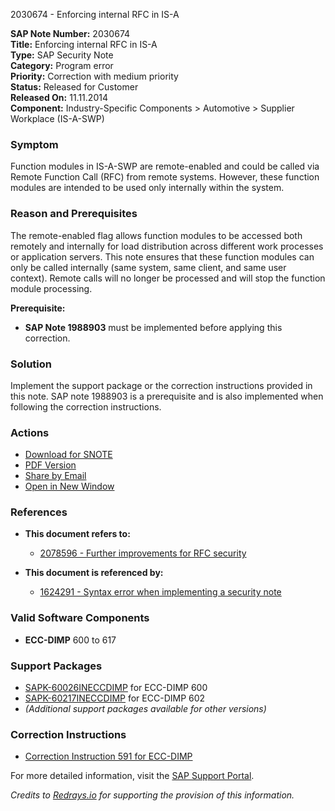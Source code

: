 2030674 - Enforcing internal RFC in IS-A

**SAP Note Number:** 2030674  
**Title:** Enforcing internal RFC in IS-A  
**Type:** SAP Security Note  
**Category:** Program error  
**Priority:** Correction with medium priority  
**Status:** Released for Customer  
**Released On:** 11.11.2014  
**Component:** Industry-Specific Components > Automotive > Supplier Workplace (IS-A-SWP)

### Symptom
Function modules in IS-A-SWP are remote-enabled and could be called via Remote Function Call (RFC) from remote systems. However, these function modules are intended to be used only internally within the system.

### Reason and Prerequisites
The remote-enabled flag allows function modules to be accessed both remotely and internally for load distribution across different work processes or application servers. This note ensures that these function modules can only be called internally (same system, same client, and same user context). Remote calls will no longer be processed and will stop the function module processing.

**Prerequisite:**  
- **SAP Note 1988903** must be implemented before applying this correction.

### Solution
Implement the support package or the correction instructions provided in this note. SAP note 1988903 is a prerequisite and is also implemented when following the correction instructions.

### Actions
- [Download for SNOTE](https://notesdownloads.sap.com/note/0040000012072712017)
- [PDF Version](https://userapps.support.sap.com/sap/support/sfm/notes/print/0002030674?language=en-US&token=E7C1B2F9AB27536207DE82F3CC5AA722)
- [Share by Email](https://me.sap.com/notes/0002030674)
- [Open in New Window](https://me.sap.com/notes/0002030674)

### References
- **This document refers to:**  
  - [2078596 - Further improvements for RFC security](https://me.sap.com/notes/2078596)

- **This document is referenced by:**  
  - [1624291 - Syntax error when implementing a security note](https://me.sap.com/notes/1624291)

### Valid Software Components
- **ECC-DIMP** 600 to 617

### Support Packages
- [SAPK-60026INECCDIMP](https://me.sap.com/supportpackage/SAPK-60026INECCDIMP) for ECC-DIMP 600
- [SAPK-60217INECCDIMP](https://me.sap.com/supportpackage/SAPK-60217INECCDIMP) for ECC-DIMP 602
- *(Additional support packages available for other versions)*

### Correction Instructions
- [Correction Instruction 591 for ECC-DIMP](https://me.sap.com/corrins/0002030674/591)

For more detailed information, visit the [SAP Support Portal](https://me.sap.com/).

*Credits to [Redrays.io](https://redrays.io) for supporting the provision of this information.*